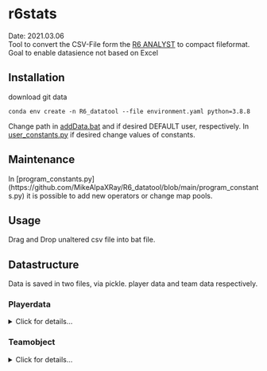 <h1>r6stats</h1>
Date: 2021.03.06 <br>
Tool to convert the CSV-File form the <a href="https://r6analyst.com/">R6 ANALYST</a> to compact fileformat.
<br>
Goal to enable datasience not based on Excel
<h2>Installation</h2>

download git data
```
conda env create -n R6_datatool --file environment.yaml python=3.8.8
```
Change path in [addData.bat](https://github.com/MikeAlpaXRay/R6_datatool/blob/main/addData.bat) and if desired DEFAULT user, respectively.
In [user_constants.py](https://github.com/MikeAlpaXRay/R6_datatool/blob/main/user_constants.py) if desired change values of constants.
<br>

<h2>Maintenance</h2>
In [program_constants.py](https://github.com/MikeAlpaXRay/R6_datatool/blob/main/program_constants.py) it is possible to add new operators or change map pools.

<h2>Usage</h2>
Drag and Drop unaltered csv file into bat file.

<h2>Datastructure</h2>
Data is saved in two files, via pickle. player data and team data respectively.

<h3>Playerdata</h3>
<details>
<summary>Click for details...</summary>
  
- name (string)
- matches (Pandas Dataframe)
  - Match ID
  - Timestamp
  - Winner
  - Player Rating
  - ATK Rating
  - DEF Rating
  - KOST
  - KPR
  - SRV
  - Kills
  - Refrags
  - Headshots
  - Underdog Kills
  - 1vX
  - Multikill Rounds
  - Deaths
  - Traded
  - Deaths
  - Traded by Enemy
  - Opening Kills
  - Opening Deaths
  - Entry Kills
  - Entry Deaths
  - Planted Defuser
  - Disabled Defuser
  - Teamkills
  - Teamkilled
    
</details>
<h3>Teamobject</h3>
<details>
<summary>Click for details...</summary>

- name (string)
- matches (Pandas Dataframe)
  - Match ID
  - Timestamp
  - Gamemode
  - Comp Info
  - Banned Map
  - Banned Op
  - Map
  - Outcome
  - Own Score
  - Enemy Score
  - Rounds (Pandas Dataframe)
    - Round(Index)
    - Site
    - Side
    - Result
    - Victory Type
    - _Operatorstats (Pandas Dataframe)_
      - _Player_
      - _Operator_
</details>
